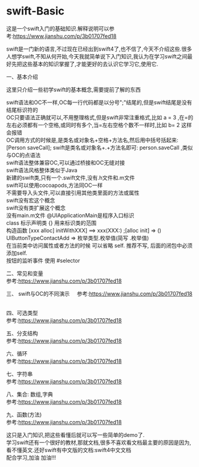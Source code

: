 # swift-Basic
这是一个swift入门的基础知识.解释说明可以参考:https://www.jianshu.com/p/3b01707fed18

swift是一门新的语言,不过现在已经出到swift4了,也不信了,今天不介绍这些.很多人想学swift,不知从何开始,今天我就简单说下入门知识,我认为在学习swift之间最好先把这些基本的知识掌握了,才能更好的去认识它学习它,使用它.

一、基本介绍

这里只介绍一些初学swift的基本概念,需要提前了解的东西

swift语法和OC不一样,OC每一行代码都是以分号";"结尾的,但是swift结尾是没有结尾标识符的   
OC只要语法正确就可以,不用整理格式,但是swift非常注重格式,比如 a = 3 ,在=的左右必须都有一个空格,或同时有多个,当=左右空格个数不一样时,比如 b= 2 这样会报错  
OC调用方式的时候是,是类名或对象名+空格+方法名,然后用中括号括起来:[Person saveCall]; swift是类名或对象名+.+方法名即可: person.saveCall ,类似与OC的点语法  
swift语法整体兼容OC,可以通过桥接和OC无缝对接  
swift语法风格整体类似于Java  
新建的swift类,只有一个.swift文件,没有.h文件和.m文件   
swift可以使用cocoapods,方法同OC一样   
不需要导入头文件,可以直接引用其他类里面的方法或属性   
swift没有宏这个概念   
swift没有类扩展这个概念  
没有main.m文件 @UIApplicationMain是程序入口标识   
class 标示声明类 {} 用来标识类的范围   
构造函数 [xxx alloc] initWithXXX] ==> xxx(XXX:) ;[alloc init] => ()   
UIButtonTypeContactAdd => 枚举类型.枚举值(简写 .枚举值)   
在当前类中访问属性或者方法的时候 可以省略 self. 推荐不写, 后面的闭包中必须添加self.   
按钮的监听事件 使用 #selector   

二、常见和变量  
参考:https://www.jianshu.com/p/3b01707fed18  

三、 swift与OC的不同演示      
参考:https://www.jianshu.com/p/3b01707fed18     

四、可选类型  
参考:https://www.jianshu.com/p/3b01707fed18  

五、分支结构   
参考:https://www.jianshu.com/p/3b01707fed18  

六、循环   
参考:https://www.jianshu.com/p/3b01707fed18  

七、字符串  
参考:https://www.jianshu.com/p/3b01707fed18  

八、集合: 数组,字典  
参考:https://www.jianshu.com/p/3b01707fed18  

九、函数(方法)  
参考:https://www.jianshu.com/p/3b01707fed18  

这只是入门知识,把这些看懂后就可以写一些简单的demo了.   
学习swift还有一个很好的教材,那就文档,很多不喜欢看文档最主要的原因是因为,看不懂英文.还好swift有中文版的文档:swift4中文文档   
配合学习,加油 加油!!!   









